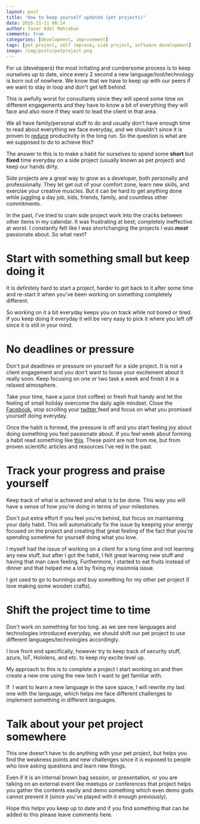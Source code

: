 ```yaml
---
layout: post
title: "How to keep yourself updated (pet projects)"
date: 2016-11-11 08:14
author: Yaser Adel Mehraban
comments: true
categories: [development, improvement]
tags: [pet project, self improve, side project, software development]
image: /img/posts/petproject.png
---
```


For us (developers) the most irritating and cumbersome process is to keep ourselves up to date, since every 2 second a new language/tool/technology is born out of nowhere. We know that we have to keep up with our peers if we want to stay in loop and don't get left behind.

This is awfully worst for consultants since they will spend some time on different engagements and they have to know a bit of everything they will face and also more if they want to lead the client in that area. 

We all have family/personal stuff to do and usually don't have enough time to read about everything we face everyday, and we shouldn't since it is proven to [reduce](http://www.cnbc.com/2015/01/26/working-more-than-50-hours-makes-you-less-productive.html) productivity in the long run. So the question is what are we supposed to do to achieve this?

The answer to this is to make a habit for ourselves to spend some **short** but **fixed** time everyday on a side project (usually known as pet project) and keep our hands dirty.

Side projects are a great way to grow as a developer, both personally and professionally. They let get out of your comfort zone, learn new skills, and exercise your creative muscles. But it can be hard to get anything done while juggling a day job, kids, friends, family, and countless other commitments. 

In the past, I’ve tried to cram side project work into the cracks between other items in my calendar. It was frustrating at best; completely ineffective at worst. I constantly felt like I was shortchanging the projects I was ***most*** passionate about. So what next?

# Start with something small but keep doing it

It is definitely hard to start a project, harder to get back to it after some time and re-start it when you've been working on something completely different.

So working on it a bit everyday keeps you on track while not bored or tired. If you keep doing it everyday it will be very easy to pick it where you left off since it is still in your mind.

# No deadlines or pressure

Don't put deadlines or pressure on yourself for a side project. It is not a client engagement and you don't want to loose your excitement about it really soon. Keep focusing on one or two task a week and finish it in a relaxed atmosphere.

Take your time, have a juice (not coffee) or fresh fruit handy and let the feeling of small holiday overcome the daily agile mindset. Close the [Facebook](https://www.facebook.com/), stop scrolling your [twitter ](https://twitter.com)feed and focus on what you promised yourself doing everyday.

Once the habit is formed, the pressure is off and you start feeling joy about doing something you feel passionate about. If you feel week about forming a habit read something like [this](http://99u.com/articles/17123/5-scientific-ways-to-build-habits-that-stick). These point are not from me, but from proven scientific articles and resources I've red in the past.

# Track your progress and praise yourself

Keep track of what is achieved and what is to be done. This way you will have a sense of how you're doing in terms of your milestones. 

Don't put extra effort if you feel you're behind, but focus on maintaining your daily habit. This will automatically fix the issue by keeping your energy focused on the project and creating that great feeling of the fact that you're spending sometime for yourself doing what you love. 

I myself had the issue of working on a client for a long time and not learning any new stuff, but after I got the habit, I felt great learning new stuff and having that man cave feeling. Furthermore, I started to eat fruits instead of dinner and that helped me a lot by fixing my insomnia issue.

I got used to go to bunnings and buy something for my other pet project (I love making some wooden crafts).

# Shift the project time to time

Don't work on something for too long. as we see new languages and technologies introduced everyday, we should shift our pet project to use different languages/technologies accordingly. 

I love front end specifically, however try to keep track of security stuff, azure, IoT, Hololens, and etc. to keep my excite level up. 

My approach to this is to complete a project I start working on and then create a new one using the new tech I want to get familiar with.

If  I want to learn a new language in the save space, I will rewrite my last one with the language, which helps me face different challenges to implement something in different languages.

# Talk about your pet project somewhere

This one doesn't have to do anything with your pet project, but helps you find the weakness points and new challenges since it is exposed to people who love asking questions and learn new things. 

Even if it is an internal brown bag session, or presentation, or you are talking on an external event like meetups or conferences that project helps you gather the contents easily and demo something which even demo gods cannot prevent it (since you've played with it enough previously).

Hope this helps you keep up to date and if you find something that can be added to this please leave comments here.